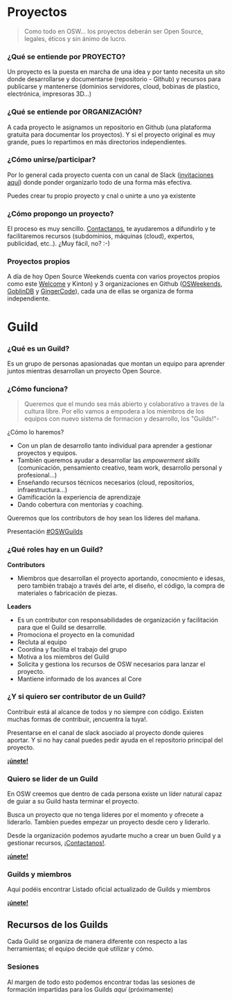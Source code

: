 
# Proyectos

>Como todo en OSW... los proyectos deberán ser Open Source, legales, éticos y sin ánimo de lucro.

### ¿Qué se entiende por PROYECTO?

Un proyecto es la puesta en marcha de una idea y por tanto necesita un sito donde desarrollarse y documentarse (repositorio - Github) y recursos para publicarse y mantenerse (dominios servidores, cloud, bobinas de plastico, electrónica, impresoras 3D...)


### ¿Qué se entiende por ORGANIZACIÓN?

A cada proyecto le asignamos un repositorio en Github (una plataforma gratuita para documentar los proyectos). Y si el proyecto original es muy grande, pues lo repartimos en más directorios independientes. 

### ¿Cómo unirse/participar?

Por lo general cada proyecto cuenta con un canal de Slack ([invitaciones aquí](http://invitations-osweekends.herokuapp.com/)) donde ponder organizarlo todo de una forma más efectiva.

Puedes crear tu propio proyecto y cnal o unirte a uno ya existente

### ¿Cómo propongo un proyecto?

El proceso es muy sencillo. [Contactanos](../README.md#contactar-con-la-organización), te ayudaremos a difundirlo y te facilitaremos recursos (subdominios, máquinas (cloud), expertos, publicidad, etc..). ¿Muy fácil, no? :-)

### Proyectos propios

A día de hoy Open Source Weekends cuenta con varios proyectos propios como este [Welcome](https://github.com/OSWeekends/welcome.osweekends.com/tree/dev/ORGANIZACION) y Kinton) y 3 organizaciones en Github ([OSWeekends](https://github.com/OSWeekends), [GoblinDB](https://github.com/GoblinDBRocks) y [GingerCode](https://github.com/GingerCode)), cada una de ellas se organiza de forma independiente.

# Guild

### ¿Qué es un Guild?

Es un grupo de personas apasionadas que montan un equipo para aprender juntos mientras desarrollan un proyecto Open Source. 

### ¿Cómo funciona?

> Queremos que el mundo sea más abierto y colaborativo a traves de la cultura libre. Por ello vamos a empodera a los miembros de los equipos con nuevo sistema de formacion y desarrollo, los "Guilds!"-

¿Cómo lo haremos? 
- Con un plan de desarrollo tanto individual para aprender a gestionar proyectos y equipos. 
- También queremos ayudar a desarrollar las *empowerment skills* (comunicación, pensamiento creativo, team work, desarrollo personal y profesional...)
- Enseñando recursos técnicos necesarios (cloud, repositorios, infraestructura...)
- Gamificación la experiencia de aprendizaje
- Dando cobertura con mentorías y coaching.

Queremos que los contributors de hoy sean los líderes del mañana. 

Presentación [#OSWGuilds](http://slides.com/tebagomez/oswguilds#/)

### ¿Qué roles hay en un Guild?

**Contributors**

- Miembros que desarrollan el proyecto aportando, conocmiento e idesas, pero también trabajo a través del arte, el diseño, el código, la compra de materiales o fabricación de piezas.


**Leaders**

- Es un contributor con responsabilidades de organización y facilitación para que el Guild se desarrolle.
- Promociona el proyecto en la comunidad
- Recluta al equipo
- Coordina y facilita el trabajo del grupo
- Motiva a los miembros del Guild
- Solicita y gestiona los recursos de OSW necesarios para lanzar el proyecto.
- Mantiene informado de los avances al Core

### ¿Y si quiero ser contributor de un Guild?

Contribuir está al alcance de todos y no siempre con código. Existen muchas formas de contribuir, ¡encuentra la tuya!.

Presentarse en el canal de slack asociado al proyecto donde quieres aportar. Y si no hay canal puedes pedir ayuda en el repositorio principal del proyecto.

**[¡únete!](unete.md)**

### Quiero se lider de un Guild

En OSW creemos que dentro de cada persona existe un líder natural capaz de guiar a su Guild hasta terminar el proyecto.

Busca un proyecto que no tenga líderes por el momento y ofrecete a liderarlo. Tambíen puedes empezar un proyecto desde cero y liderarlo.

Desde la organización podemos ayudarte mucho a crear un buen Guild y a gestionar recursos, [¡Contactanos!](https://github.com/OSWeekends/Organizacion#contactar-con-la-organización).

**[¡únete!](unete.md)**

### Guilds y miembros

Aquí podéis encontrar Listado oficial actualizado de Guilds y miembros

**[¡únete!](unete.md)**

## Recursos de los Guilds  

Cada Guild se organiza de manera diferente con respecto a las herramientas; el equipo decide qué utilizar y cómo. 

### Sesiones

Al margen de todo esto podemos encontrar todas las sesiones de formación impartidas para los Guilds *aquí* (próximamente)

